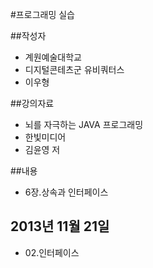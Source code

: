 #프로그래밍 실습

##작성자
- 계원예술대학교
- 디지털콘테츠군 유비쿼터스
- 이우형

##강의자료
- 뇌를 자극하는 JAVA 프로그래밍
- 한빛미디어
- 김윤영 저

##내용
- 6장.상속과 인터페이스

## 2013년 11월 21일
- 02.인터페이스
